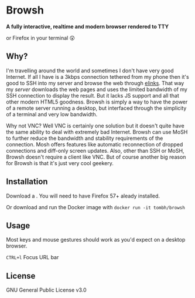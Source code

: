 # Browsh
**A fully interactive, realtime and modern browser rendered to TTY**

or Firefox in your terminal 😲

## Why?
I'm travelling around the world and sometimes I don't have very good
Internet. If all I have is a 3kbps connection tethered from my phone
then it's good to SSH into my server and browse the web through
[elinks](http://www.xteddy.org/elinks/). That way my _server_ downloads
the web pages and uses the limited bandwidth of my SSH connection to
display the result. But it lacks JS support and all that other modern
HTML5 goodness. Browsh is simply a way to have the power of a remote
server running a desktop, but interfaced through the simplicity of a
terminal and very low bandwidth.

Why not VNC? Well VNC is certainly one solution but it doesn't quite
have the same ability to deal with extremely bad Internet. Browsh can
use MoSH to further reduce the bandwidth and stability requirements
of the connection. Mosh offers features like automatic reconnection
of dropped connections and diff-only screen updates. Also, other than
SSH or MoSH, Browsh doesn't require a client like VNC. But of course
another big reason for Browsh is that it's just very cool geekery.

## Installation

Download a [](release). You will need to have Firefox 57+ aleady
installed.

Or download and run the Docker image with
    `docker run -it tombh/browsh`

## Usage
Most keys and mouse gestures should work as you'd expect on a desktop
browser.

`CTRL+l` Focus URL bar

## License
GNU General Public License v3.0
